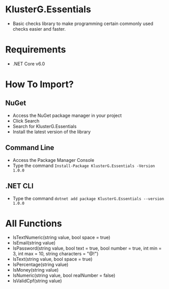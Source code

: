 # KlusterG.Essentials
* Basic checks library to make programming certain commonly used checks easier and faster.

# Requirements
* .NET Core v6.0

# How To Import?

## NuGet
* Access the NuGet package manager in your project
* Click Search
* Search for KlusterG.Essentials
* Install the latest version of the library

## Command Line
* Access the Package Manager Console
* Type the command ```Install-Package KlusterG.Essentials -Version 1.0.0```

## .NET CLI
* Type the command ```dotnet add package KlusterG.Essentials --version 1.0.0```

# All Functions

* IsTextNumeric(string value, bool space = true)
* IsEmail(string value)
* IsPassword(string value, bool text = true, bool number = true, int min = 3, int max = 10, string characters = "@!")
* IsText(string value, bool space = true)
* IsPercentage(string value)
* IsMoney(string value)
* IsNumeric(string value, bool realNumber = false)
* IsValidCpf(string value)
